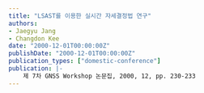 ```yaml
---
title: "LSAST를 이용한 실시간 자세결정법 연구"
authors:
- Jaegyu Jang
- Changdon Kee
date: "2000-12-01T00:00:00Z"
publishDate: "2000-12-01T00:00:00Z"
publication_types: ["domestic-conference"]
publication: |-
    제 7차 GNSS Workshop 논문집, 2000, 12, pp. 230-233
---
```

